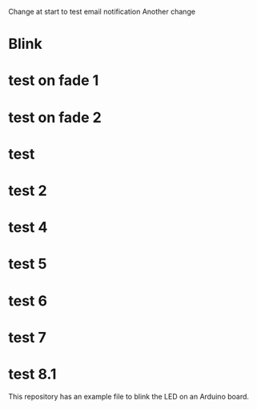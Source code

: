 Change at start to test email notification
Another change
# Blink

# test on fade 1

# test on fade 2

# test

# test 2

# test 4

# test 5

# test 6

# test 7

# test 8.1

This repository has an example file to blink the LED on an Arduino board.
